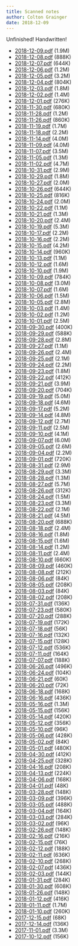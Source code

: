 ```yaml
---
title: Scanned notes
author: Colton Grainger
date: 2018-12-09
---
```


 Unfinished! Handwritten!

- [2018-12-09.pdf](https://docs.google.com/gview?embedded=true&url=http://quamash.net/2018-12-09.pdf) (1.9M)
- [2018-12-08.pdf](https://docs.google.com/gview?embedded=true&url=http://quamash.net/2018-12-08.pdf) (888K)
- [2018-12-07.pdf](https://docs.google.com/gview?embedded=true&url=http://quamash.net/2018-12-07.pdf) (644K)
- [2018-12-06.pdf](https://docs.google.com/gview?embedded=true&url=http://quamash.net/2018-12-06.pdf) (1.2M)
- [2018-12-05.pdf](https://docs.google.com/gview?embedded=true&url=http://quamash.net/2018-12-05.pdf) (3.2M)
- [2018-12-04.pdf](https://docs.google.com/gview?embedded=true&url=http://quamash.net/2018-12-04.pdf) (804K)
- [2018-12-03.pdf](https://docs.google.com/gview?embedded=true&url=http://quamash.net/2018-12-03.pdf) (1.8M)
- [2018-12-02.pdf](https://docs.google.com/gview?embedded=true&url=http://quamash.net/2018-12-02.pdf) (1.4M)
- [2018-12-01.pdf](https://docs.google.com/gview?embedded=true&url=http://quamash.net/2018-12-01.pdf) (276K)
- [2018-11-30.pdf](https://docs.google.com/gview?embedded=true&url=http://quamash.net/2018-11-30.pdf) (680K)
- [2018-11-28.pdf](https://docs.google.com/gview?embedded=true&url=http://quamash.net/2018-11-28.pdf) (1.2M)
- [2018-11-26.pdf](https://docs.google.com/gview?embedded=true&url=http://quamash.net/2018-11-26.pdf) (860K)
- [2018-11-19.pdf](https://docs.google.com/gview?embedded=true&url=http://quamash.net/2018-11-19.pdf) (1.7M)
- [2018-11-18.pdf](https://docs.google.com/gview?embedded=true&url=http://quamash.net/2018-11-18.pdf) (2.2M)
- [2018-11-14.pdf](https://docs.google.com/gview?embedded=true&url=http://quamash.net/2018-11-14.pdf) (4.0M)
- [2018-11-09.pdf](https://docs.google.com/gview?embedded=true&url=http://quamash.net/2018-11-09.pdf) (4.0M)
- [2018-11-07.pdf](https://docs.google.com/gview?embedded=true&url=http://quamash.net/2018-11-07.pdf) (3.5M)
- [2018-11-05.pdf](https://docs.google.com/gview?embedded=true&url=http://quamash.net/2018-11-05.pdf) (1.3M)
- [2018-11-02.pdf](https://docs.google.com/gview?embedded=true&url=http://quamash.net/2018-11-02.pdf) (4.7M)
- [2018-10-31.pdf](https://docs.google.com/gview?embedded=true&url=http://quamash.net/2018-10-31.pdf) (2.9M)
- [2018-10-29.pdf](https://docs.google.com/gview?embedded=true&url=http://quamash.net/2018-10-29.pdf) (1.8M)
- [2018-10-27.pdf](https://docs.google.com/gview?embedded=true&url=http://quamash.net/2018-10-27.pdf) (2.0M)
- [2018-10-26.pdf](https://docs.google.com/gview?embedded=true&url=http://quamash.net/2018-10-26.pdf) (644K)
- [2018-10-25.pdf](https://docs.google.com/gview?embedded=true&url=http://quamash.net/2018-10-25.pdf) (816K)
- [2018-10-24.pdf](https://docs.google.com/gview?embedded=true&url=http://quamash.net/2018-10-24.pdf) (2.0M)
- [2018-10-22.pdf](https://docs.google.com/gview?embedded=true&url=http://quamash.net/2018-10-22.pdf) (1.1M)
- [2018-10-21.pdf](https://docs.google.com/gview?embedded=true&url=http://quamash.net/2018-10-21.pdf) (1.3M)
- [2018-10-20.pdf](https://docs.google.com/gview?embedded=true&url=http://quamash.net/2018-10-20.pdf) (2.4M)
- [2018-10-19.pdf](https://docs.google.com/gview?embedded=true&url=http://quamash.net/2018-10-19.pdf) (5.3M)
- [2018-10-17.pdf](https://docs.google.com/gview?embedded=true&url=http://quamash.net/2018-10-17.pdf) (2.2M)
- [2018-10-16.pdf](https://docs.google.com/gview?embedded=true&url=http://quamash.net/2018-10-16.pdf) (2.2M)
- [2018-10-15.pdf](https://docs.google.com/gview?embedded=true&url=http://quamash.net/2018-10-15.pdf) (4.2M)
- [2018-10-14.pdf](https://docs.google.com/gview?embedded=true&url=http://quamash.net/2018-10-14.pdf) (960K)
- [2018-10-13.pdf](https://docs.google.com/gview?embedded=true&url=http://quamash.net/2018-10-13.pdf) (1.1M)
- [2018-10-12.pdf](https://docs.google.com/gview?embedded=true&url=http://quamash.net/2018-10-12.pdf) (1.6M)
- [2018-10-10.pdf](https://docs.google.com/gview?embedded=true&url=http://quamash.net/2018-10-10.pdf) (1.9M)
- [2018-10-09.pdf](https://docs.google.com/gview?embedded=true&url=http://quamash.net/2018-10-09.pdf) (784K)
- [2018-10-08.pdf](https://docs.google.com/gview?embedded=true&url=http://quamash.net/2018-10-08.pdf) (3.0M)
- [2018-10-07.pdf](https://docs.google.com/gview?embedded=true&url=http://quamash.net/2018-10-07.pdf) (1.6M)
- [2018-10-06.pdf](https://docs.google.com/gview?embedded=true&url=http://quamash.net/2018-10-06.pdf) (1.5M)
- [2018-10-05.pdf](https://docs.google.com/gview?embedded=true&url=http://quamash.net/2018-10-05.pdf) (2.8M)
- [2018-10-03.pdf](https://docs.google.com/gview?embedded=true&url=http://quamash.net/2018-10-03.pdf) (1.4M)
- [2018-10-02.pdf](https://docs.google.com/gview?embedded=true&url=http://quamash.net/2018-10-02.pdf) (1.2M)
- [2018-10-01.pdf](https://docs.google.com/gview?embedded=true&url=http://quamash.net/2018-10-01.pdf) (2.5M)
- [2018-09-30.pdf](https://docs.google.com/gview?embedded=true&url=http://quamash.net/2018-09-30.pdf) (400K)
- [2018-09-29.pdf](https://docs.google.com/gview?embedded=true&url=http://quamash.net/2018-09-29.pdf) (588K)
- [2018-09-28.pdf](https://docs.google.com/gview?embedded=true&url=http://quamash.net/2018-09-28.pdf) (2.8M)
- [2018-09-27.pdf](https://docs.google.com/gview?embedded=true&url=http://quamash.net/2018-09-27.pdf) (1.1M)
- [2018-09-26.pdf](https://docs.google.com/gview?embedded=true&url=http://quamash.net/2018-09-26.pdf) (2.4M)
- [2018-09-25.pdf](https://docs.google.com/gview?embedded=true&url=http://quamash.net/2018-09-25.pdf) (2.1M)
- [2018-09-24.pdf](https://docs.google.com/gview?embedded=true&url=http://quamash.net/2018-09-24.pdf) (2.2M)
- [2018-09-23.pdf](https://docs.google.com/gview?embedded=true&url=http://quamash.net/2018-09-23.pdf) (1.8M)
- [2018-09-22.pdf](https://docs.google.com/gview?embedded=true&url=http://quamash.net/2018-09-22.pdf) (412K)
- [2018-09-21.pdf](https://docs.google.com/gview?embedded=true&url=http://quamash.net/2018-09-21.pdf) (3.9M)
- [2018-09-20.pdf](https://docs.google.com/gview?embedded=true&url=http://quamash.net/2018-09-20.pdf) (704K)
- [2018-09-19.pdf](https://docs.google.com/gview?embedded=true&url=http://quamash.net/2018-09-19.pdf) (5.0M)
- [2018-09-18.pdf](https://docs.google.com/gview?embedded=true&url=http://quamash.net/2018-09-18.pdf) (4.6M)
- [2018-09-17.pdf](https://docs.google.com/gview?embedded=true&url=http://quamash.net/2018-09-17.pdf) (5.2M)
- [2018-09-14.pdf](https://docs.google.com/gview?embedded=true&url=http://quamash.net/2018-09-14.pdf) (4.8M)
- [2018-09-12.pdf](https://docs.google.com/gview?embedded=true&url=http://quamash.net/2018-09-12.pdf) (2.7M)
- [2018-09-11.pdf](https://docs.google.com/gview?embedded=true&url=http://quamash.net/2018-09-11.pdf) (2.5M)
- [2018-09-10.pdf](https://docs.google.com/gview?embedded=true&url=http://quamash.net/2018-09-10.pdf) (4.1M)
- [2018-09-07.pdf](https://docs.google.com/gview?embedded=true&url=http://quamash.net/2018-09-07.pdf) (6.0M)
- [2018-09-05.pdf](https://docs.google.com/gview?embedded=true&url=http://quamash.net/2018-09-05.pdf) (2.6M)
- [2018-09-04.pdf](https://docs.google.com/gview?embedded=true&url=http://quamash.net/2018-09-04.pdf) (2.2M)
- [2018-09-01.pdf](https://docs.google.com/gview?embedded=true&url=http://quamash.net/2018-09-01.pdf) (720K)
- [2018-08-31.pdf](https://docs.google.com/gview?embedded=true&url=http://quamash.net/2018-08-31.pdf) (2.9M)
- [2018-08-29.pdf](https://docs.google.com/gview?embedded=true&url=http://quamash.net/2018-08-29.pdf) (3.3M)
- [2018-08-28.pdf](https://docs.google.com/gview?embedded=true&url=http://quamash.net/2018-08-28.pdf) (1.3M)
- [2018-08-27.pdf](https://docs.google.com/gview?embedded=true&url=http://quamash.net/2018-08-27.pdf) (5.7M)
- [2018-08-26.pdf](https://docs.google.com/gview?embedded=true&url=http://quamash.net/2018-08-26.pdf) (312K)
- [2018-08-24.pdf](https://docs.google.com/gview?embedded=true&url=http://quamash.net/2018-08-24.pdf) (1.5M)
- [2018-08-23.pdf](https://docs.google.com/gview?embedded=true&url=http://quamash.net/2018-08-23.pdf) (3.3M)
- [2018-08-22.pdf](https://docs.google.com/gview?embedded=true&url=http://quamash.net/2018-08-22.pdf) (2.1M)
- [2018-08-21.pdf](https://docs.google.com/gview?embedded=true&url=http://quamash.net/2018-08-21.pdf) (4.5M)
- [2018-08-20.pdf](https://docs.google.com/gview?embedded=true&url=http://quamash.net/2018-08-20.pdf) (688K)
- [2018-08-18.pdf](https://docs.google.com/gview?embedded=true&url=http://quamash.net/2018-08-18.pdf) (2.4M)
- [2018-08-16.pdf](https://docs.google.com/gview?embedded=true&url=http://quamash.net/2018-08-16.pdf) (1.8M)
- [2018-08-15.pdf](https://docs.google.com/gview?embedded=true&url=http://quamash.net/2018-08-15.pdf) (1.6M)
- [2018-08-14.pdf](https://docs.google.com/gview?embedded=true&url=http://quamash.net/2018-08-14.pdf) (1.2M)
- [2018-08-11.pdf](https://docs.google.com/gview?embedded=true&url=http://quamash.net/2018-08-11.pdf) (2.4M)
- [2018-08-10.pdf](https://docs.google.com/gview?embedded=true&url=http://quamash.net/2018-08-10.pdf) (660K)
- [2018-08-09.pdf](https://docs.google.com/gview?embedded=true&url=http://quamash.net/2018-08-09.pdf) (460K)
- [2018-08-08.pdf](https://docs.google.com/gview?embedded=true&url=http://quamash.net/2018-08-08.pdf) (212K)
- [2018-08-06.pdf](https://docs.google.com/gview?embedded=true&url=http://quamash.net/2018-08-06.pdf) (84K)
- [2018-08-05.pdf](https://docs.google.com/gview?embedded=true&url=http://quamash.net/2018-08-05.pdf) (208K)
- [2018-08-03.pdf](https://docs.google.com/gview?embedded=true&url=http://quamash.net/2018-08-03.pdf) (84K)
- [2018-08-02.pdf](https://docs.google.com/gview?embedded=true&url=http://quamash.net/2018-08-02.pdf) (208K)
- [2018-07-31.pdf](https://docs.google.com/gview?embedded=true&url=http://quamash.net/2018-07-31.pdf) (136K)
- [2018-07-23.pdf](https://docs.google.com/gview?embedded=true&url=http://quamash.net/2018-07-23.pdf) (580K)
- [2018-07-20.pdf](https://docs.google.com/gview?embedded=true&url=http://quamash.net/2018-07-20.pdf) (288K)
- [2018-07-19.pdf](https://docs.google.com/gview?embedded=true&url=http://quamash.net/2018-07-19.pdf) (172K)
- [2018-07-18.pdf](https://docs.google.com/gview?embedded=true&url=http://quamash.net/2018-07-18.pdf) (56K)
- [2018-07-16.pdf](https://docs.google.com/gview?embedded=true&url=http://quamash.net/2018-07-16.pdf) (132K)
- [2018-07-15.pdf](https://docs.google.com/gview?embedded=true&url=http://quamash.net/2018-07-15.pdf) (128K)
- [2018-07-12.pdf](https://docs.google.com/gview?embedded=true&url=http://quamash.net/2018-07-12.pdf) (536K)
- [2018-07-11.pdf](https://docs.google.com/gview?embedded=true&url=http://quamash.net/2018-07-11.pdf) (164K)
- [2018-07-07.pdf](https://docs.google.com/gview?embedded=true&url=http://quamash.net/2018-07-07.pdf) (188K)
- [2018-06-26.pdf](https://docs.google.com/gview?embedded=true&url=http://quamash.net/2018-06-26.pdf) (496K)
- [2018-06-24.pdf](https://docs.google.com/gview?embedded=true&url=http://quamash.net/2018-06-24.pdf) (104K)
- [2018-06-21.pdf](https://docs.google.com/gview?embedded=true&url=http://quamash.net/2018-06-21.pdf) (60K)
- [2018-06-20.pdf](https://docs.google.com/gview?embedded=true&url=http://quamash.net/2018-06-20.pdf) (72K)
- [2018-06-18.pdf](https://docs.google.com/gview?embedded=true&url=http://quamash.net/2018-06-18.pdf) (168K)
- [2018-06-16.pdf](https://docs.google.com/gview?embedded=true&url=http://quamash.net/2018-06-16.pdf) (436K)
- [2018-05-16.pdf](https://docs.google.com/gview?embedded=true&url=http://quamash.net/2018-05-16.pdf) (1.3M)
- [2018-05-15.pdf](https://docs.google.com/gview?embedded=true&url=http://quamash.net/2018-05-15.pdf) (156K)
- [2018-05-14.pdf](https://docs.google.com/gview?embedded=true&url=http://quamash.net/2018-05-14.pdf) (420K)
- [2018-05-12.pdf](https://docs.google.com/gview?embedded=true&url=http://quamash.net/2018-05-12.pdf) (356K)
- [2018-05-10.pdf](https://docs.google.com/gview?embedded=true&url=http://quamash.net/2018-05-10.pdf) (96K)
- [2018-05-06.pdf](https://docs.google.com/gview?embedded=true&url=http://quamash.net/2018-05-06.pdf) (428K)
- [2018-05-02.pdf](https://docs.google.com/gview?embedded=true&url=http://quamash.net/2018-05-02.pdf) (84K)
- [2018-05-01.pdf](https://docs.google.com/gview?embedded=true&url=http://quamash.net/2018-05-01.pdf) (480K)
- [2018-04-30.pdf](https://docs.google.com/gview?embedded=true&url=http://quamash.net/2018-04-30.pdf) (412K)
- [2018-04-25.pdf](https://docs.google.com/gview?embedded=true&url=http://quamash.net/2018-04-25.pdf) (328K)
- [2018-04-16.pdf](https://docs.google.com/gview?embedded=true&url=http://quamash.net/2018-04-16.pdf) (208K)
- [2018-04-13.pdf](https://docs.google.com/gview?embedded=true&url=http://quamash.net/2018-04-13.pdf) (224K)
- [2018-04-06.pdf](https://docs.google.com/gview?embedded=true&url=http://quamash.net/2018-04-06.pdf) (168K)
- [2018-04-01.pdf](https://docs.google.com/gview?embedded=true&url=http://quamash.net/2018-04-01.pdf) (48K)
- [2018-03-28.pdf](https://docs.google.com/gview?embedded=true&url=http://quamash.net/2018-03-28.pdf) (148K)
- [2018-03-09.pdf](https://docs.google.com/gview?embedded=true&url=http://quamash.net/2018-03-09.pdf) (396K)
- [2018-03-05.pdf](https://docs.google.com/gview?embedded=true&url=http://quamash.net/2018-03-05.pdf) (488K)
- [2018-03-04.pdf](https://docs.google.com/gview?embedded=true&url=http://quamash.net/2018-03-04.pdf) (164K)
- [2018-03-03.pdf](https://docs.google.com/gview?embedded=true&url=http://quamash.net/2018-03-03.pdf) (284K)
- [2018-03-02.pdf](https://docs.google.com/gview?embedded=true&url=http://quamash.net/2018-03-02.pdf) (96K)
- [2018-02-26.pdf](https://docs.google.com/gview?embedded=true&url=http://quamash.net/2018-02-26.pdf) (148K)
- [2018-02-16.pdf](https://docs.google.com/gview?embedded=true&url=http://quamash.net/2018-02-16.pdf) (216K)
- [2018-02-15.pdf](https://docs.google.com/gview?embedded=true&url=http://quamash.net/2018-02-15.pdf) (76K)
- [2018-02-12.pdf](https://docs.google.com/gview?embedded=true&url=http://quamash.net/2018-02-12.pdf) (188K)
- [2018-02-11.pdf](https://docs.google.com/gview?embedded=true&url=http://quamash.net/2018-02-11.pdf) (636K)
- [2018-02-10.pdf](https://docs.google.com/gview?embedded=true&url=http://quamash.net/2018-02-10.pdf) (268K)
- [2018-02-07.pdf](https://docs.google.com/gview?embedded=true&url=http://quamash.net/2018-02-07.pdf) (436K)
- [2018-02-03.pdf](https://docs.google.com/gview?embedded=true&url=http://quamash.net/2018-02-03.pdf) (144K)
- [2018-01-31.pdf](https://docs.google.com/gview?embedded=true&url=http://quamash.net/2018-01-31.pdf) (284K)
- [2018-01-30.pdf](https://docs.google.com/gview?embedded=true&url=http://quamash.net/2018-01-30.pdf) (608K)
- [2018-01-26.pdf](https://docs.google.com/gview?embedded=true&url=http://quamash.net/2018-01-26.pdf) (148K)
- [2018-01-12.pdf](https://docs.google.com/gview?embedded=true&url=http://quamash.net/2018-01-12.pdf) (416K)
- [2018-01-11.pdf](https://docs.google.com/gview?embedded=true&url=http://quamash.net/2018-01-11.pdf) (1.7M)
- [2018-01-10.pdf](https://docs.google.com/gview?embedded=true&url=http://quamash.net/2018-01-10.pdf) (260K)
- [2017-12-15.pdf](https://docs.google.com/gview?embedded=true&url=http://quamash.net/2017-12-15.pdf) (68K)
- [2017-12-14.pdf](https://docs.google.com/gview?embedded=true&url=http://quamash.net/2017-12-14.pdf) (136K)
- [2017-11-01.pdf](https://docs.google.com/gview?embedded=true&url=http://quamash.net/2017-11-01.pdf) (3.3M)
- [2017-10-12.pdf](https://docs.google.com/gview?embedded=true&url=http://quamash.net/2017-10-12.pdf) (156K)

